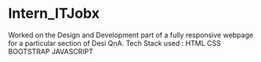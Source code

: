 # Intern_ITJobx
Worked on the Design and Development part of a fully responsive webpage for a particular section of Desi QnA.
Tech Stack used : HTML CSS BOOTSTRAP JAVASCRIPT
